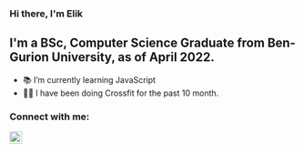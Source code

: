 ### Hi there, I'm Elik

## I'm a BSc, Computer Science Graduate from Ben-Gurion University, as of April 2022.
- 📚 I’m currently learning JavaScript
- 🏋️‍♀️ I have been doing Crossfit for the past 10 month.

### Connect with me:

[<img align="left" alt="codeSTACKr | LinkedIn" width="22px" src="https://cdn.jsdelivr.net/npm/simple-icons@v3/icons/linkedin.svg" />][linkedin]





[linkedin]: https://www.linkedin.com/in/elik-kozak-35b489228/
